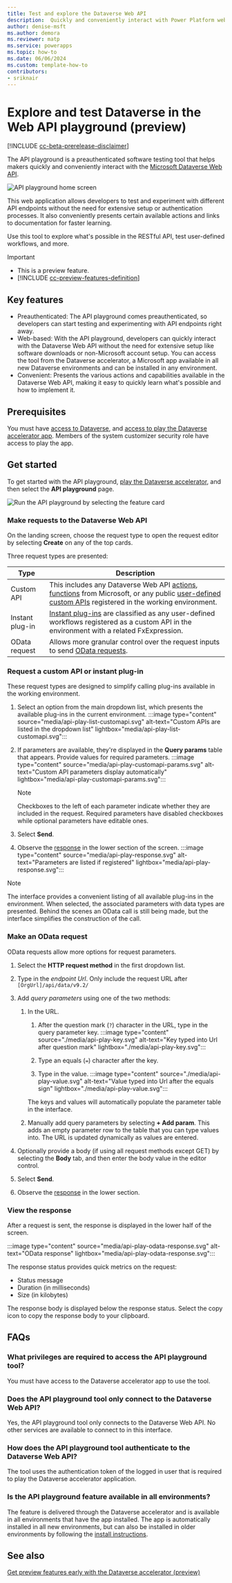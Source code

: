 ```yaml
---
title: Test and explore the Dataverse Web API
description:  Quickly and conveniently interact with Power Platform web APIs, including the Dataverse Web API in a preauthenticated software testing tool.
author: denise-msft
ms.author: demora
ms.reviewer: matp
ms.service: powerapps
ms.topic: how-to
ms.date: 06/06/2024
ms.custom: template-how-to
contributors:
- sriknair
---
```


# Explore and test Dataverse in the Web API playground (preview)

[!INCLUDE [cc-beta-prerelease-disclaimer](../../../includes/cc-beta-prerelease-disclaimer.md)]

The API playground is a preauthenticated software testing tool that helps makers quickly and conveniently interact with the [Microsoft Dataverse Web API](/power-apps/developer/data-platform/webapi/overview).

![API playground home screen](./media/api-play-landing.svg)

This web application allows developers to test and experiment with different API endpoints without the need for extensive setup or authentication processes. It also conveniently presents certain available actions and links to documentation for faster learning.

Use this tool to explore what's possible in the RESTful API, test user-defined workflows, and more.

> [!IMPORTANT]
>
> - This is a preview feature.
> - [!INCLUDE [cc-preview-features-definition](../../../includes/cc-preview-features-definition.md)]

## Key features

- Preauthenticated: The API playground comes preauthenticated, so developers can start testing and experimenting with API endpoints right away.
- Web-based: With the API playground, developers can quickly interact with the Dataverse Web API without the need for extensive setup like software downloads or non-Microsoft account setup. You can access the tool from the Dataverse accelerator, a Microsoft app available in all new Dataverse environments and can be installed in any environment.
- Convenient: Presents the various actions and capabilities available in the Dataverse Web API, making it easy to quickly learn what's possible and how to implement it.

## Prerequisites

You must have [access to Dataverse](/power-apps/maker/data-platform/data-platform-entity-licenses), and [access to play the Dataverse accelerator app](./dataverse-accelerator.md#prerequisites-to-run-the-dataverse-accelerator). Members of the system customizer security role have access to play the app.

## Get started

To get started with the API playground, [play the Dataverse accelerator](dataverse-accelerator.md#play-the-dataverse-accelerator), and then select the **API playground** page.

![Run the API playground by selecting the feature card](media/api-play-run.svg)

### Make requests to the Dataverse Web API

On the landing screen, choose the request type to open the request editor by selecting **Create** on any of the top cards.

Three request types are presented:

| Type | Description |
|-|-|
| Custom API | This includes any Dataverse Web API [actions](/power-apps/developer/data-platform/webapi/use-web-api-actions), [functions](/power-apps/developer/data-platform/webapi/use-web-api-functions) from Microsoft, or any public [user-defined custom APIs](/power-apps/developer/data-platform/custom-api) registered in the working environment. |
| Instant plug-in | [Instant plug-ins](/power-apps/maker/data-platform/low-code-plug-ins?tabs=instant) are classified as any user-defined workflows registered as a custom API in the environment with a related FxExpression. |
| OData request | Allows more granular control over the request inputs to send [OData requests](/power-apps/developer/data-platform/webapi/perform-operations-web-api). |

### Request a custom API or instant plug-in

These request types are designed to simplify calling plug-ins available in the working environment.

1. Select an option from the main dropdown list, which presents the available plug-ins in the current environment.
   :::image type="content" source="media/api-play-list-customapi.svg" alt-text="Custom APIs are listed in the dropdown list" lightbox="media/api-play-list-customapi.svg":::

1. If parameters are available, they're displayed in the **Query params** table that appears. Provide values for required parameters.
   :::image type="content" source="media/api-play-customapi-params.svg" alt-text="Custom API parameters display automatically" lightbox="media/api-play-customapi-params.svg":::

    > [!NOTE]
    > Checkboxes to the left of each parameter indicate whether they are included in the request. Required parameters have disabled checkboxes while optional parameters have editable ones.

1. Select **Send**.

1. Observe the [response](#view-the-response) in the lower section of the screen.
   :::image type="content" source="media/api-play-response.svg" alt-text="Parameters are listed if registered" lightbox="media/api-play-response.svg":::
 
> [!NOTE]
> The interface provides a convenient listing of all available plug-ins in the environment. When selected, the associated parameters with data types are presented. Behind the scenes an OData call is still being made, but the interface simplifies the construction of the call.

### Make an OData request

OData requests allow more options for request parameters.

1. Select the **HTTP request method** in the first dropdown list.

1. Type in the *endpoint Url*. Only include the request URL after `[OrgUrl]/api/data/v9.2/`

1. Add *query parameters* using one of the two methods:

    1. In the URL.
        1. After the question mark (`?`) character in the URL, type in the query parameter key.
        :::image type="content" source="./media/api-play-key.svg" alt-text="Key typed into Url after question mark" lightbox="./media/api-play-key.svg":::

        1. Type an equals (`=`) character after the key.
        1. Type in the value.
        :::image type="content" source="./media/api-play-value.svg" alt-text="Value typed into Url after the equals sign" lightbox="./media/api-play-value.svg":::

        The keys and values will automatically populate the parameter table in the interface.

    1. Manually add query parameters by selecting **+ Add param**. This adds an empty parameter row to the table that you can type values into. The URL is updated dynamically as values are entered.

1. Optionally provide a body (if using all request methods except GET) by selecting the **Body** tab, and then enter the body value in the editor control.
1. Select **Send**.
1. Observe the [response](#view-the-response) in the lower section.

### View the response

After a request is sent, the response is displayed in the lower half of the screen.

:::image type="content" source="media/api-play-odata-response.svg" alt-text="OData response" lightbox="media/api-play-odata-response.svg":::

The response status provides quick metrics on the request:

- Status message
- Duration (in milliseconds)
- Size (in kilobytes)

The response body is displayed below the response status. Select the copy icon to copy the response body to your clipboard.

## FAQs

### What privileges are required to access the API playground tool?

You must have access to the Dataverse accelerator app to use the tool.

### Does the API playground tool only connect to the Dataverse Web API?

Yes, the API playground tool only connects to the Dataverse Web API. No other services are available to connect to in this interface.

### How does the API playground tool authenticate to the Dataverse Web API?

The tool uses the authentication token of the logged in user that is required to play the Dataverse accelerator application.

### Is the API playground feature available in all environments?

The feature is delivered through the Dataverse accelerator and is available in all environments that have the app installed. The app is automatically installed in all new environments, but can also be installed in older environments by following the [install instructions](dataverse-accelerator.md#install-the-dataverse-accelerator).

## See also

[Get preview features early with the Dataverse accelerator (preview)](dataverse-accelerator.md)